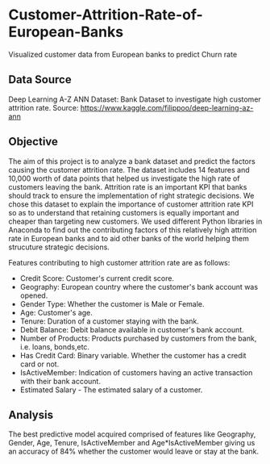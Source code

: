 # Customer-Attrition-Rate-of-European-Banks
Visualized customer data from European banks to predict Churn rate

## Data Source
Deep Learning A-Z ANN Dataset: Bank Dataset to investigate high customer attrition rate.
Source: https://www.kaggle.com/filippoo/deep-learning-az-ann

## Objective
The aim of this project is to analyze a bank dataset and predict the factors causing the customer attrition rate. The dataset includes 14 features and 10,000 worth of data points that helped us investigate the high rate of customers leaving the bank. Attrition rate is an important KPI that  banks should track to ensure the implementation of right strategic decisions. We chose this dataset to explain the importance of customer attrition rate KPI so as to understand that retaining customers is equally important and cheaper than targeting new customers. We used different Python libraries in Anaconda to find out the contributing factors of this relatively high attrition rate in European banks and to aid other banks of the world helping them strucuture strategic decisions.

Features contributing to high customer attrition rate are as follows:

- Credit Score: Customer's current credit score.
- Geography: European country where the customer's bank account was opened.
- Gender Type: Whether the customer is Male or Female.
- Age: Customer's age.
- Tenure: Duration of a customer staying with the bank.
- Debit Balance: Debit balance available in customer's bank account.
- Number of Products: Products purchased by customers from the bank, i.e. loans, bonds,etc.
- Has Credit Card: Binary variable. Whether the customer has a credit card or not.
- IsActiveMember: Indication of customers having an active transaction with their bank account.
- Estimated Salary - The estimated salary of a customer.

## Analysis
The best predictive model acquired comprised of features like Geography, Gender, Age, Tenure, IsActiveMember and Age*IsActiveMember giving us an accuracy of 84% whether the customer would leave or stay at the bank.
